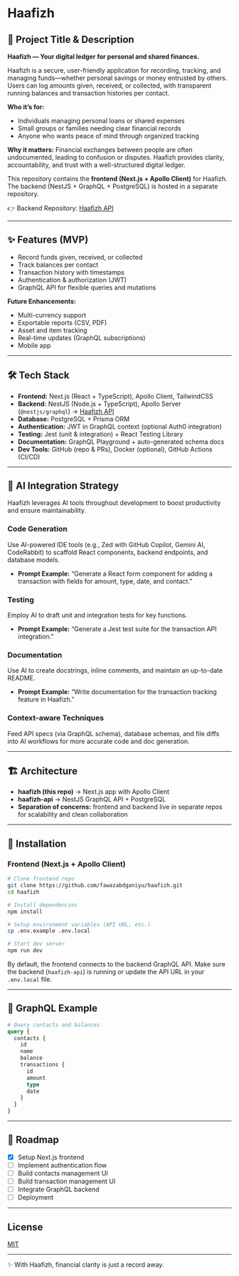 # Haafizh

## 🔖 Project Title & Description

**Haafizh — Your digital ledger for personal and shared finances.**

Haafizh is a secure, user-friendly application for recording, tracking, and managing funds—whether personal savings or money entrusted by others. Users can log amounts given, received, or collected, with transparent running balances and transaction histories per contact.

**Who it’s for:**

* Individuals managing personal loans or shared expenses
* Small groups or families needing clear financial records
* Anyone who wants peace of mind through organized tracking

**Why it matters:**
Financial exchanges between people are often undocumented, leading to confusion or disputes. Haafizh provides clarity, accountability, and trust with a well-structured digital ledger.

This repository contains the **frontend (Next.js + Apollo Client)** for Haafizh. The backend (NestJS + GraphQL + PostgreSQL) is hosted in a separate repository.

👉 Backend Repository: [Haafizh API](https://github.com/fawazabdganiyu/haafizh-api)

---

## ✨ Features (MVP)

* Record funds given, received, or collected
* Track balances per contact
* Transaction history with timestamps
* Authentication & authorization (JWT)
* GraphQL API for flexible queries and mutations

**Future Enhancements:**

* Multi-currency support
* Exportable reports (CSV, PDF)
* Asset and item tracking
* Real-time updates (GraphQL subscriptions)
* Mobile app

---

## 🛠️ Tech Stack

* **Frontend:** Next.js (React + TypeScript), Apollo Client, TailwindCSS
* **Backend:** NestJS (Node.js + TypeScript), Apollo Server (`@nestjs/graphql`) → [Haafizh API](https://github.com/fawazabdganiyu/haafizh-be)
* **Database:** PostgreSQL + Prisma ORM
* **Authentication:** JWT in GraphQL context (optional Auth0 integration)
* **Testing:** Jest (unit & integration) + React Testing Library
* **Documentation:** GraphQL Playground + auto-generated schema docs
* **Dev Tools:** GitHub (repo & PRs), Docker (optional), GitHub Actions (CI/CD)

---

## 🧠 AI Integration Strategy

Haafizh leverages AI tools throughout development to boost productivity and ensure maintainability.

### Code Generation

Use AI-powered IDE tools (e.g., Zed with GitHub Copilot, Gemini AI, CodeRabbit) to scaffold React components, backend endpoints, and database models.

* **Prompt Example:** “Generate a React form component for adding a transaction with fields for amount, type, date, and contact.”

### Testing

Employ AI to draft unit and integration tests for key functions.

* **Prompt Example:** “Generate a Jest test suite for the transaction API integration.”

### Documentation

Use AI to create docstrings, inline comments, and maintain an up-to-date README.

* **Prompt Example:** “Write documentation for the transaction tracking feature in Haafizh.”

### Context-aware Techniques

Feed API specs (via GraphQL schema), database schemas, and file diffs into AI workflows for more accurate code and doc generation.

---

## 🏗️ Architecture

* **haafizh (this repo)** → Next.js app with Apollo Client
* **haafizh-api** → NestJS GraphQL API + PostgreSQL
* **Separation of concerns:** frontend and backend live in separate repos for scalability and clean collaboration

---

## 🚀 Installation

### Frontend (Next.js + Apollo Client)

```bash
# Clone frontend repo
git clone https://github.com/fawazabdganiyu/haafizh.git
cd haafizh

# Install dependencies
npm install

# Setup environment variables (API URL, etc.)
cp .env.example .env.local

# Start dev server
npm run dev
```

By default, the frontend connects to the backend GraphQL API. Make sure the backend (`haafizh-api`) is running or update the API URL in your `.env.local` file.

---

## 📝 GraphQL Example

```graphql
# Query contacts and balances
query {
  contacts {
    id
    name
    balance
    transactions {
      id
      amount
      type
      date
    }
  }
}
```

---

## 📌 Roadmap

* [x] Setup Next.js frontend
* [ ] Implement authentication flow
* [ ] Build contacts management UI
* [ ] Build transaction management UI
* [ ] Integrate GraphQL backend
* [ ] Deployment

---

## License

[MIT](LICENSE)

---

✨ With Haafizh, financial clarity is just a record away.

